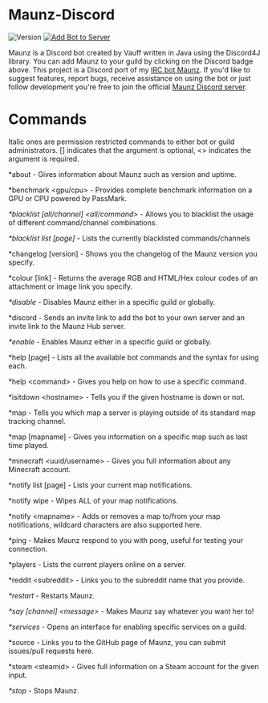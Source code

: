 # Maunz-Discord

![Version](https://img.shields.io/github/release/Vauff/Maunz-Discord.svg?color=4CC61E&label=version) [![Add Bot to Server](https://img.shields.io/badge/add%20bot%20on-Discord-7289da.svg)](https://discordapp.com/oauth2/authorize?&client_id=230780946142593025&scope=bot)

Maunz is a Discord bot created by Vauff written in Java using the Discord4J library. You can add Maunz to your guild by clicking on the Discord badge above. This project is a Discord port of my [IRC bot Maunz](https://github.com/Vauff/Maunz). If you'd like to suggest features, report bugs, receive assistance on using the bot or just follow development you're free to join the official [Maunz Discord server](https://discord.gg/v55fW9b).

# Commands

Italic ones are permission restricted commands to either bot or guild administrators. [] indicates that the argument is optional, \<> indicates the argument is required.

*about - Gives information about Maunz such as version and uptime.

*benchmark \<gpu/cpu> - Provides complete benchmark information on a GPU or CPU powered by PassMark.

_*blacklist [all/channel] \<all/command>_ - Allows you to blacklist the usage of different command/channel combinations.

_*blacklist list [page]_ - Lists the currently blacklisted commands/channels

*changelog [version] - Shows you the changelog of the Maunz version you specify.

*colour [link] - Returns the average RGB and HTML/Hex colour codes of an attachment or image link you specify.

_*disable_ - Disables Maunz either in a specific guild or globally.

*discord - Sends an invite link to add the bot to your own server and an invite link to the Maunz Hub server.

_*enable_ - Enables Maunz either in a specific guild or globally.

*help [page] - Lists all the available bot commands and the syntax for using each.

*help \<command> - Gives you help on how to use a specific command.

*isitdown \<hostname> - Tells you if the given hostname is down or not.

*map - Tells you which map a server is playing outside of its standard map tracking channel.

*map [mapname] - Gives you information on a specific map such as last time played.

*minecraft \<uuid/username> - Gives you full information about any Minecraft account.

*notify list [page] - Lists your current map notifications.

*notify wipe - Wipes ALL of your map notifications.

*notify \<mapname> - Adds or removes a map to/from your map notifications, wildcard characters are also supported here.

*ping - Makes Maunz respond to you with pong, useful for testing your connection.

*players - Lists the current players online on a server.

*reddit \<subreddit> - Links you to the subreddit name that you provide.

_*restart_ - Restarts Maunz.

_*say [channel] \<message>_ - Makes Maunz say whatever you want her to!

_*services_ - Opens an interface for enabling specific services on a guild.

*source - Links you to the GitHub page of Maunz, you can submit issues/pull requests here.

*steam \<steamid> - Gives full information on a Steam account for the given input.

_*stop_ - Stops Maunz.